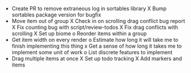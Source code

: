 - Create PR to remove extraneous log in sortables library
X Bump sortables package version for bugfix
- Move item out of group
X Check in on scrolling drag conflict bug report
X Fix counting bug with script/review-todos
X Fix drag conflicts with scrolling
X Set up biome
o Reorder items within a group
- Get item width on every render
o Estimate how long it will take me to finish implementing this thing
x Get a sense of how long it takes me to implement some unit of work
o List discrete features to implement
- Drag multiple items at once
X Set up todo tracking
X Add markers and items

